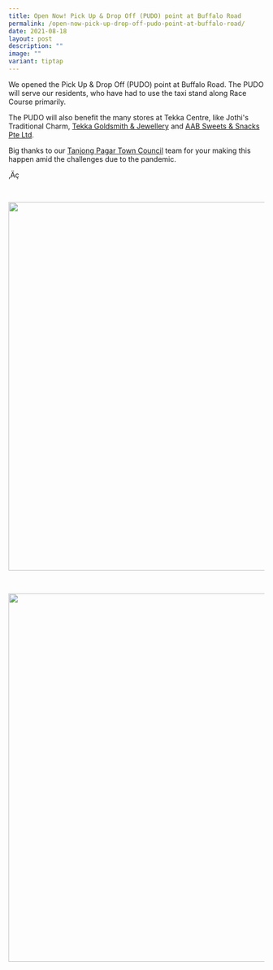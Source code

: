 ```yaml
---
title: Open Now! Pick Up & Drop Off (PUDO) point at Buffalo Road
permalink: /open-now-pick-up-drop-off-pudo-point-at-buffalo-road/
date: 2021-08-18
layout: post
description: ""
image: ""
variant: tiptap
---
```

<p>We opened the Pick Up &amp; Drop Off (PUDO) point at Buffalo Road. The
PUDO will serve our residents, who have had to use the taxi stand along
Race Course primarily.</p>
<p>The PUDO will also benefit the many stores at Tekka Centre, like Jothi's
Traditional Charm, <a href="https://www.facebook.com/tekkagoldjewel/?__cft__%5b0%5d=AZVJ22z6Vp3qCNKQJRygC9r2gVCTyQwzG15adpFXyVsyUxd9Orwv4Di2XRSBg4ssyKm0QFMUXSRlVK-LhTLVSZKf3wnheeyJOmZgyZt3uyTwNmCqu-yLecd3W5ddwIHCyOV7s_KYHcSx5sGWEnjqkLYWo8vKrOY8xBFM_W_1Ez_SZQ&amp;__tn__=kK-R" rel="noopener noreferrer nofollow" target="_blank">Tekka Goldsmith &amp; Jewellery</a> and
<a href="https://www.facebook.com/AAB-Sweets-Snacks-Pte-Ltd-220850651323889/?__cft__%5b0%5d=AZVJ22z6Vp3qCNKQJRygC9r2gVCTyQwzG15adpFXyVsyUxd9Orwv4Di2XRSBg4ssyKm0QFMUXSRlVK-LhTLVSZKf3wnheeyJOmZgyZt3uyTwNmCqu-yLecd3W5ddwIHCyOV7s_KYHcSx5sGWEnjqkLYWo8vKrOY8xBFM_W_1Ez_SZQ&amp;__tn__=kK-R" rel="noopener noreferrer nofollow" target="_blank">AAB Sweets &amp; Snacks Pte Ltd</a>.</p>
<p>Big thanks to our <a href="https://www.facebook.com/tptckakis/?__cft__%5b0%5d=AZVJ22z6Vp3qCNKQJRygC9r2gVCTyQwzG15adpFXyVsyUxd9Orwv4Di2XRSBg4ssyKm0QFMUXSRlVK-LhTLVSZKf3wnheeyJOmZgyZt3uyTwNmCqu-yLecd3W5ddwIHCyOV7s_KYHcSx5sGWEnjqkLYWo8vKrOY8xBFM_W_1Ez_SZQ&amp;__tn__=kK-R" rel="noopener noreferrer nofollow" target="_blank">Tanjong Pagar Town Council</a> team
for your making this happen amid the challenges due to the pandemic.</p>
<p>‚Äç</p>
<p>
<br>
</p>
<div class="isomer-image-wrapper">
<img style="width: 725px; color: rgb(0, 0, 0); font-family: system-ui, -apple-system, &quot;system-ui&quot;, &quot;Segoe UI&quot;, Roboto, Oxygen, Ubuntu, Cantarell, &quot;Open Sans&quot;, &quot;Helvetica Neue&quot;, sans-serif; font-size: medium; font-style: normal; font-variant-ligatures: normal; font-variant-caps: normal; font-weight: 400; letter-spacing: normal; orphans: 2; text-align: start; text-indent: 0px; text-transform: none; widows: 2; word-spacing: 0px; -webkit-text-stroke-width: 0px; white-space: normal; text-decoration-thickness: initial; text-decoration-style: initial; text-decoration-color: initial;" height="auto" width="100%" src="https://moca.sgp1.cdn.digitaloceanspaces.com/Upgrade%20%26%20Plans/611eaa8843c7735bf722571e_Open%2520Now!%2520Pick%2520Up%2520%2526%2520Drop%2520Off%2520(PUDO)%2520point%2520at%2520Buffalo%2520Road%2520(1).webp">
</div>
<p>
<br>
</p>
<div class="isomer-image-wrapper">
<img style="width: 725px; color: rgb(0, 0, 0); font-family: system-ui, -apple-system, &quot;system-ui&quot;, &quot;Segoe UI&quot;, Roboto, Oxygen, Ubuntu, Cantarell, &quot;Open Sans&quot;, &quot;Helvetica Neue&quot;, sans-serif; font-size: medium; font-style: normal; font-variant-ligatures: normal; font-variant-caps: normal; font-weight: 400; letter-spacing: normal; orphans: 2; text-align: start; text-indent: 0px; text-transform: none; widows: 2; word-spacing: 0px; -webkit-text-stroke-width: 0px; white-space: normal; text-decoration-thickness: initial; text-decoration-style: initial; text-decoration-color: initial;" height="auto" width="100%" src="https://moca.sgp1.cdn.digitaloceanspaces.com/Upgrade%20%26%20Plans/611eaa8843c7735bf722571e_Open%2520Now!%2520Pick%2520Up%2520%2526%2520Drop%2520Off%2520(PUDO)%2520point%2520at%2520Buffalo%2520Road%2520(1).webp">
</div>
<p></p>